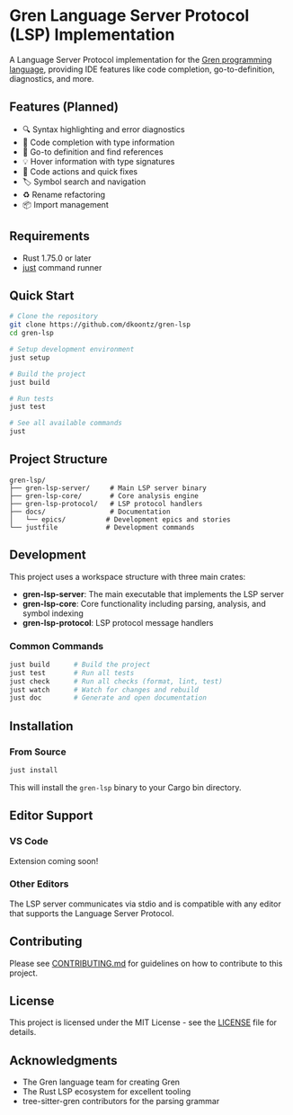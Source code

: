 # Gren Language Server Protocol (LSP) Implementation

A Language Server Protocol implementation for the [Gren programming language](https://gren-lang.org/), providing IDE features like code completion, go-to-definition, diagnostics, and more.

## Features (Planned)

- 🔍 Syntax highlighting and error diagnostics
- 📝 Code completion with type information
- 🔗 Go-to definition and find references
- 💡 Hover information with type signatures
- 🔧 Code actions and quick fixes
- 🏷️ Symbol search and navigation
- ♻️ Rename refactoring
- 📦 Import management

## Requirements

- Rust 1.75.0 or later
- [just](https://github.com/casey/just) command runner

## Quick Start

```bash
# Clone the repository
git clone https://github.com/dkoontz/gren-lsp
cd gren-lsp

# Setup development environment
just setup

# Build the project
just build

# Run tests
just test

# See all available commands
just
```

## Project Structure

```
gren-lsp/
├── gren-lsp-server/     # Main LSP server binary
├── gren-lsp-core/       # Core analysis engine
├── gren-lsp-protocol/   # LSP protocol handlers
├── docs/                # Documentation
│   └── epics/          # Development epics and stories
└── justfile            # Development commands
```

## Development

This project uses a workspace structure with three main crates:

- **gren-lsp-server**: The main executable that implements the LSP server
- **gren-lsp-core**: Core functionality including parsing, analysis, and symbol indexing
- **gren-lsp-protocol**: LSP protocol message handlers

### Common Commands

```bash
just build      # Build the project
just test       # Run all tests
just check      # Run all checks (format, lint, test)
just watch      # Watch for changes and rebuild
just doc        # Generate and open documentation
```

## Installation

### From Source

```bash
just install
```

This will install the `gren-lsp` binary to your Cargo bin directory.

## Editor Support

### VS Code

Extension coming soon!

### Other Editors

The LSP server communicates via stdio and is compatible with any editor that supports the Language Server Protocol.

## Contributing

Please see [CONTRIBUTING.md](CONTRIBUTING.md) for guidelines on how to contribute to this project.

## License

This project is licensed under the MIT License - see the [LICENSE](LICENSE) file for details.

## Acknowledgments

- The Gren language team for creating Gren
- The Rust LSP ecosystem for excellent tooling
- tree-sitter-gren contributors for the parsing grammar